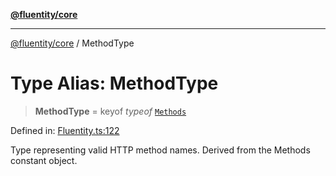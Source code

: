 [**@fluentity/core**](../README.md)

***

[@fluentity/core](../globals.md) / MethodType

# Type Alias: MethodType

> **MethodType** = keyof *typeof* [`Methods`](../variables/Methods.md)

Defined in: [Fluentity.ts:122](https://github.com/cedricpierre/fluentity-core/blob/1a5599702fb6e6426747ef36eca57c789075c598/src/Fluentity.ts#L122)

Type representing valid HTTP method names.
Derived from the Methods constant object.
